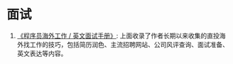 # 面试

1. [《程序员海外工作 / 英文面试手册》](https://github.com/eliaszon/Programmers-Overseas-Job-Interview-Handbook): 上面收录了作者长期以来收集的直投海外找工作的技巧，包括简历润色、主流招聘网站、公司风评查询、面试准备、英文表达等内容。	